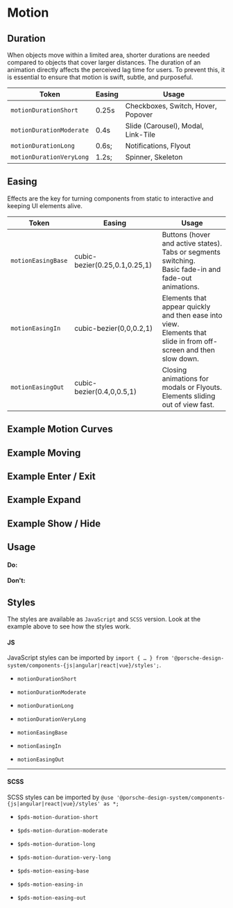# Motion

<TableOfContents></TableOfContents>

## Duration

When objects move within a limited area, shorter durations are needed compared to objects that cover larger distances.
The duration of an animation directly affects the perceived lag time for users. To prevent this, it is essential to
ensure that motion is swift, subtle, and purposeful.

| Token                    | Easing | Usage                              |
| ------------------------ | ------ | ---------------------------------- |
| `motionDurationShort`    | 0.25s  | Checkboxes, Switch, Hover, Popover |
| `motionDurationModerate` | 0.4s   | Slide (Carousel), Modal, Link-Tile |
| `motionDurationLong`     | 0.6s;  | Notifications, Flyout              |
| `motionDurationVeryLong` | 1.2s;  | Spinner, Skeleton                  |

## Easing

Effects are the key for turning components from static to interactive and keeping UI elements alive.

| Token              | Easing                        | Usage                                                                                                                 |
| ------------------ | ----------------------------- | --------------------------------------------------------------------------------------------------------------------- |
| `motionEasingBase` | cubic-bezier(0.25,0.1,0.25,1) | Buttons (hover and active states).<br />Tabs or segments switching.<br />Basic fade-in and fade-out animations.       |
| `motionEasingIn`   | cubic-bezier(0,0,0.2,1)       | Elements that appear quickly and then ease into view.<br />Elements that slide in from off-screen and then slow down. |
| `motionEasingOut`  | cubic-bezier(0.4,0,0.5,1)     | Closing animations for modals or Flyouts.<br />Elements sliding out of view fast.                                     |

## Example Motion Curves

<Playground :frameworkMarkup="motionCurvesExample" :externalStackBlitzDependencies="['styled-components']">
  <ExampleStylesMotionCurves />
</Playground>

## Example Moving

<Playground :frameworkMarkup="motionMovingExample" :externalStackBlitzDependencies="['styled-components']">
  <ExampleStylesMotionMoving />
</Playground>

## Example Enter / Exit

<Playground :frameworkMarkup="motionEnterExitExample" :externalStackBlitzDependencies="['styled-components']">
  <ExampleStylesMotionEnterExit />
</Playground>

## Example Expand

<Playground :frameworkMarkup="motionExpandExample" :externalStackBlitzDependencies="['styled-components']">
  <ExampleStylesMotionExpand />
</Playground>

## Example Show / Hide

<Playground :frameworkMarkup="motionShowHideExample" :externalStackBlitzDependencies="['styled-components']">
  <ExampleStylesMotionShowHide />
</Playground>

## Usage

#### Do:

#### Don't:

## Styles

The styles are available as `JavaScript` and `SCSS` version. Look at the example above to see how the styles work.

#### JS

JavaScript styles can be imported by
`import { … } from '@porsche-design-system/components-{js|angular|react|vue}/styles';`.

- `motionDurationShort`
- `motionDurationModerate`
- `motionDurationLong`
- `motionDurationVeryLong`

- `motionEasingBase`
- `motionEasingIn`
- `motionEasingOut`

---

#### SCSS

SCSS styles can be imported by `@use '@porsche-design-system/components-{js|angular|react|vue}/styles' as *;`

- `$pds-motion-duration-short`
- `$pds-motion-duration-moderate`
- `$pds-motion-duration-long`
- `$pds-motion-duration-very-long`

- `$pds-motion-easing-base`
- `$pds-motion-easing-in`
- `$pds-motion-easing-out`

<script lang="ts">
import Vue from 'vue';
import Component from 'vue-class-component';
import {
  getStylesMotionCurvesCodeSamples,
  getStylesMotionEnterExitCodeSamples,
  getStylesMotionExpandCodeSamples,
  getStylesMotionMovingCodeSamples,
  getStylesMotionShowHideCodeSamples
} from '@porsche-design-system/shared';
import { adjustSelectedFramework } from '@/utils';
import ExampleStylesMotionCurves from '@/pages/patterns/styles/example-motion-curves.vue';
import ExampleStylesMotionMoving from '@/pages/patterns/styles/example-motion-moving.vue';
import ExampleStylesMotionEnterExit from '@/pages/patterns/styles/example-motion-enter-exit.vue';
import ExampleStylesMotionExpand from '@/pages/patterns/styles/example-motion-expand.vue';
import ExampleStylesMotionShowHide from '@/pages/patterns/styles/example-motion-show-hide.vue';

@Component({
  components: {
    ExampleStylesMotionCurves,
    ExampleStylesMotionMoving,
    ExampleStylesMotionEnterExit,
    ExampleStylesMotionExpand,
    ExampleStylesMotionShowHide
  },
})
export default class Code extends Vue {
  motionCurvesExample = getStylesMotionCurvesCodeSamples();
  motionEnterExitExample = getStylesMotionEnterExitCodeSamples();
  motionExpandExample = getStylesMotionExpandCodeSamples();
  motionMovingExample = getStylesMotionMovingCodeSamples();
  motionShowHideExample = getStylesMotionShowHideCodeSamples();

  public mounted(): void {
    adjustSelectedFramework(this.motionCurvesExample);
    adjustSelectedFramework(this.motionEnterExitExample);    
    adjustSelectedFramework(this.motionExpandExample);
    adjustSelectedFramework(this.motionMovingExample);
    adjustSelectedFramework(this.motionShowHideExample);

  }
}
</script>
